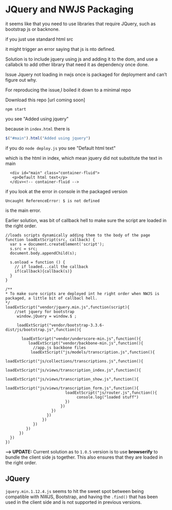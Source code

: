 # JQuery and NWJS Packaging

it seems like that you need to use libraries that require JQuery, such as bootstrap js or backnone.

if you just use standard html src

it might trigger an error saying that js is nto defined.

Solution is to include jquery using js and adding it to the dom, and use a callabck to add other library that need it as dependency once done.

Issue Jquery not loading in nwjs once is packaged for deployment and can’t figure out why.

For reproducing the issue,I boiled it down to a minimal repo

Download this repo \[url coming soon\]

`npm start`

you see "Added using jquery"

because in `index.html` there is

```javascript
$("#main").html("Added using jquery")
```

if you do `node deploy.js` you see "Default html text"

which is the html in index, which mean jquery did not substitute the text in main

```markup
  <div id="main" class="container-fluid">
   <p>Default html text</p>
  </div><!-- container-fluid -->
```

if you look at the error in console in the packaged version

```text
Uncaught ReferenceError: $ is not defined
```

is the main error.

Earlier solution, was bit of callback hell to make sure the script are loaded in the right order.

```text
//loads scripts dynamically adding them to the body of the page
function loadExtScript(src, callback) {
  var s = document.createElement('script');
  s.src = src;
  document.body.appendChild(s);

  s.onload = function () {
    // if loaded...call the callback
    if(callback){callback(s)}
  }
}

/**
* To make sure scripts are deployed int he right order when NWJS is packaged, a little bit of callbacl hell.
*/
loadExtScript("vendor/jquery.min.js",function(script){
    //set jquery for bootstrap 
     window.jQuery = window.$ ;

     loadExtScript("vendor/bootstrap-3.3.6-dist/js/bootstrap.js",function(){

       loadExtScript("vendor/underscore-min.js",function(){
          loadExtScript("vendor/backbone-min.js",function(){
            //app.js backbone files 
           loadExtScript("js/models/transcription.js",function(){
               loadExtScript("js/collections/transcriptions.js",function(){
                 loadExtScript("js/views/transcription_index.js",function(){
                     loadExtScript("js/views/transcription_show.js",function(){
                        loadExtScript("js/views/transcription_form.js",function(){
                          loadExtScript("js/router.js",function(){
                               console.log("loaded stuff")
                          }) 
                        }) 
                    }) 
                  }) 
                })
            })
         })
      })
  })
})
```

 **--&gt; UPDATE:**  Current solution as to `1.0.5` version is to use **browserify** to bundle the client side js together. This also ensures that they are loaded in the right order.

## JQuery

`jquery.min.1.12.4.js` seems to hit the sweet spot between being compatible with NWJS, Bootstrap, and having the `.find()` that has been used in the client side and is not supported in previous versions.

